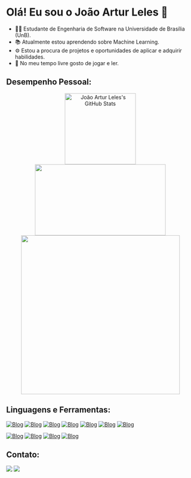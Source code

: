 # Olá! Eu sou o João Artur Leles 👋
 - :man_student: Estudante de Engenharia de Software na Universidade de Brasília (UnB).
 - :books: Atualmente estou aprendendo sobre Machine Learning.
 - :gear: Estou a procura de projetos e oportunidades de aplicar e adquirir habilidades.
 - :notebook_with_decorative_cover: No meu tempo livre gosto de jogar e ler.

## Desempenho Pessoal:
<div align="center">
  <a href="https://github.com/joao-artl">
    <img src="https://github-readme-stats.vercel.app/api?username=joao-artl&show_icons=true&theme=tokyonight" height="190" alt="João Artur Leles's GitHub Stats" />
  </a>
  <a href="https://github.com/joao-artl">
    <img src="https://github-readme-stats.vercel.app/api/top-langs/?username=joao-artl&hide=html,css&layout=compact&theme=tokyonight" width="350" height="190" />
  </a>
</div>
<div align="center">
  <img src="https://streak-stats.demolab.com/?user=joao-artl&theme=tokyonight" width="425" />
</div>

## Linguagens e Ferramentas:
[![Blog](https://icongr.am/devicon/python-original.svg?size=40&color=ffffff)]()
[![Blog](https://icongr.am/devicon/c-original.svg?size=40&color=ffffff)]()
[![Blog](https://icongr.am/devicon/cplusplus-original.svg?size=40&color=ffffff)]()
[![Blog](https://icongr.am/devicon/java-original.svg?size=40&color=ffffff)]()
[![Blog](https://icongr.am/devicon/javascript-original.svg?size=40&color=ffffff)]()
[![Blog](https://icongr.am/devicon/html5-original.svg?size=40&color=ffffff)]()
[![Blog](https://icongr.am/devicon/css3-original.svg?size=40&color=ffffff)]()

  [![Blog](https://img.shields.io/badge/React-20232A?style=for-the-badge&logo=react&logoColor=61DAFB)]()
  [![Blog](https://img.shields.io/badge/MySQL-00000F?style=for-the-badge&logo=mysql&logoColor=white)]()
  [![Blog](https://img.shields.io/badge/Node.js-43853D?style=for-the-badge&logo=node.js&logoColor=white)]()
  [![Blog](https://img.shields.io/badge/Microsoft-666666?style=for-the-badge&logo=microsoft&logoColor=white)]()

## Contato:
<div> 
  <a href = "mailto:jalxpinheiro@gmail.com"><img src="https://img.shields.io/badge/-Gmail-%23333?style=for-the-badge&logo=gmail&logoColor=white" target="_blank"></a>
  <a href="https://www.linkedin.com/in/joão-artur-leles-3172b3271" target="_blank"><img src="https://img.shields.io/badge/-LinkedIn-%230077B5?style=for-the-badge&logo=linkedin&logoColor=white" target="_blank"></a> 
</div>
